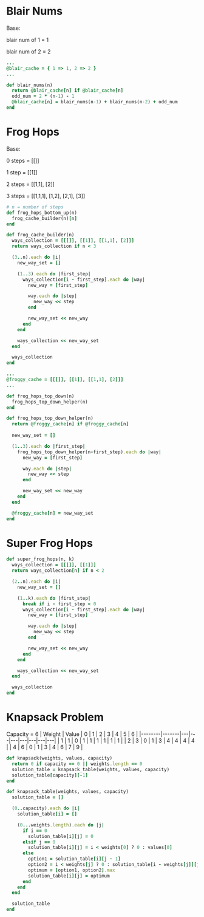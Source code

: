 # Blair Nums
Base:

blair num of 1 = 1

blair num of 2 = 2

```ruby
...
@blair_cache = { 1 => 1, 2 => 2 }
...

def blair_nums(n)
  return @blair_cache[n] if @blair_cache[n]
  odd_num = 2 * (n-1) - 1
  @blair_cache[n] = blair_nums(n-1) + blair_nums(n-2) + odd_num
end
```

# Frog Hops

Base:

0 steps = [[]]

1 step = [[1]]

2 steps = [[1,1], [2]]

3 steps = [[1,1,1], [1,2], [2,1], [3]]

```ruby
# n = number of steps
def frog_hops_bottom_up(n)
  frog_cache_builder(n)[n]
end

def frog_cache_builder(n)
  ways_collection = [[[]], [[1]], [[1,1], [2]]]
  return ways_collection if n < 3

  (3..n).each do |i|
    new_way_set = []

    (1..3).each do |first_step|
      ways_collection[i - first_step].each do |way|
        new_way = [first_step]

        way.each do |step|
          new_way << step
        end

        new_way_set << new_way
      end
    end

    ways_collection << new_way_set
  end

  ways_collection
end
```

```ruby
...
@froggy_cache = [[[]], [[1]], [[1,1], [2]]]
...

def frog_hops_top_down(n)
  frog_hops_top_down_helper(n)
end

def frog_hops_top_down_helper(n)
  return @froggy_cache[n] if @froggy_cache[n]
  
  new_way_set = []

  (1..3).each do |first_step|
    frog_hops_top_down_helper(n-first_step).each do |way|
      new_way = [first_step]

      way.each do |step|
        new_way << step
      end

      new_way_set << new_way
    end
  end

  @froggy_cache[n] = new_way_set
end
```

# Super Frog Hops

```ruby
def super_frog_hops(n, k)
  ways_collection = [[[]], [[1]]]
  return ways_collection[n] if n < 2

  (2..n).each do |i|
    new_way_set = []

    (1..k).each do |first_step|
      break if i - first_step < 0
      ways_collection[i - first_step].each do |way|
        new_way = [first_step]

        way.each do |step|
          new_way << step
        end

        new_way_set << new_way
      end
    end

    ways_collection << new_way_set
  end

  ways_collection
end
```

# Knapsack Problem
Capacity = 6
| Weight | Value | 0 | 1 | 2 | 3 | 4 | 5 | 6 |
|--------|-------|---|---|---|---|---|---|---|
| 1      | 1     | 0 | 1 | 1 | 1 | 1 | 1 | 1 |
| 2      | 3     | 0 | 1 | 3 | 4 | 4 | 4 | 4 | 
| 4      | 6     | 0 | 1 | 3 | 4 | 6 | 7 | 9 |

```ruby
def knapsack(weights, values, capacity)
  return 0 if capacity == 0 || weights.length == 0
  solution_table = knapsack_table(weights, values, capacity)
  solution_table[capacity][-1]
end

def knapsack_table(weights, values, capacity)
  solution_table = []

  (0..capacity).each do |i|
    solution_table[i] = []

    (0...weights.length).each do |j|
      if i == 0
        solution_table[i][j] = 0
      elsif j == 0
        solution_table[i][j] = i < weights[0] ? 0 : values[0]
      else
        option1 = solution_table[i][j - 1]
        option2 = i < weights[j] ? 0 : solution_table[i - weights[j]][j-1] + values[j]
        optimum = [option1, option2].max
        solution_table[i][j] = optimum
      end
    end
  end

  solution_table
end
```